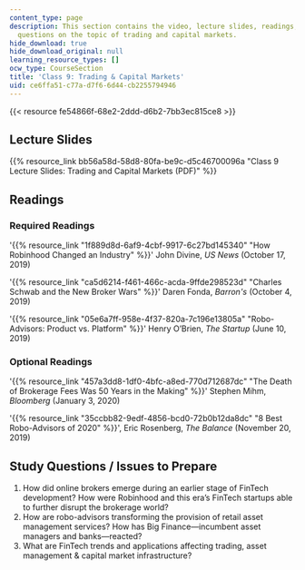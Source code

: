```yaml
---
content_type: page
description: This section contains the video, lecture slides, readings, and study
  questions on the topic of trading and capital markets.
hide_download: true
hide_download_original: null
learning_resource_types: []
ocw_type: CourseSection
title: 'Class 9: Trading & Capital Markets'
uid: ce6ffa51-c77a-d7f6-6d44-cb2255794946
---
```


{{< resource fe54866f-68e2-2ddd-d6b2-7bb3ec815ce8 >}}

Lecture Slides
--------------

{{% resource_link bb56a58d-58d8-80fa-be9c-d5c46700096a "Class 9 Lecture Slides: Trading and Capital Markets (PDF)" %}}

Readings
--------

### Required Readings

'{{% resource_link "1f889d8d-6af9-4cbf-9917-6c27bd145340" "How Robinhood Changed an Industry" %}}' John Divine, _US News_ (October 17, 2019)

'{{% resource_link "ca5d6214-f461-466c-acda-9ffde298523d" "Charles Schwab and the New Broker Wars" %}}' Daren Fonda, _Barron's_ (October 4, 2019)

'{{% resource_link "05e6a7ff-958e-4f37-820a-7c196e13805a" "Robo-Advisors: Product vs. Platform" %}}' Henry O’Brien, _The Startup_ (June 10, 2019)

### Optional Readings

'{{% resource_link "457a3dd8-1df0-4bfc-a8ed-770d712687dc" "The Death of Brokerage Fees Was 50 Years in the Making" %}}' Stephen Mihm, _Bloomberg_ (January 3, 2020)

'{{% resource_link "35ccbb82-9edf-4856-bcd0-72b0b12da8dc" "8 Best Robo-Advisors of 2020" %}}', Eric Rosenberg, _The Balance_ (November 20, 2019)

Study Questions / Issues to Prepare
-----------------------------------

1.  How did online brokers emerge during an earlier stage of FinTech development? How were Robinhood and this era’s FinTech startups able to further disrupt the brokerage world?
2.  How are robo-advisors transforming the provision of retail asset management services? How has Big Finance—incumbent asset managers and banks—reacted?
3.  What are FinTech trends and applications affecting trading, asset management & capital market infrastructure?
